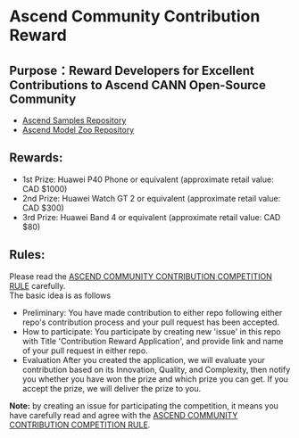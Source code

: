 # Ascend Community Contribution Reward
## Purpose：Reward Developers for Excellent Contributions to Ascend CANN Open-Source Community 
   - [Ascend Samples Repository](https://github.com/Ascend/samples) 
   - [Ascend Model Zoo Repository](https://github.com/Ascend/modelzoo)
## Rewards:
  - 1st Prize: Huawei P40 Phone or equivalent (approximate retail value: CAD $1000)
  - 2nd Prize: Huawei Watch GT 2 or equivalent (approximate retail value: CAD $300)
  - 3rd Prize: Huawei Band 4 or equivalent (approximate retail value: CAD $80)

## Rules:
Please read the [ASCEND COMMUNITY CONTRIBUTION COMPETITION RULE](ASCEND_COMMUNITY_CONTRIBUTION_COMPETITION_RULES.md) carefully.  
The basic idea is as follows

- Preliminary:
   You have made contribution to either repo following either repo's contribution process and your pull request has been accepted.
- How to participate:
   You participate by creating new 'issue' in this repo with Title 'Contribution Reward Application', and provide link and name of your pull request in either repo.
- Evaluation
   After you created the application, we will evaluate your contribution based on its Innovation, Quality, and Complexity, then notify you whether you have won the prize and which prize you can get. If you accept the prize, we will deliver the prize to you.

**Note:** by creating an issue for participating the competition, it means you have carefully read and agree with the [ASCEND COMMUNITY CONTRIBUTION COMPETITION RULE](ASCEND_COMMUNITY_CONTRIBUTION_COMPETITION_RULES.md).
 
